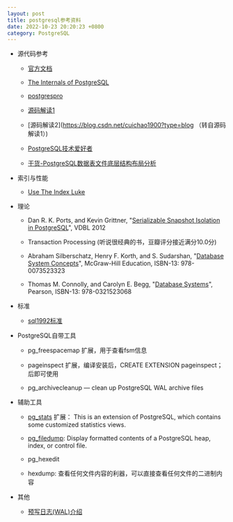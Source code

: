 ```yaml
---
layout: post
title: postgresql参考资料
date: 2022-10-23 20:20:23 +0800
category: PostgreSQL
---
```



* 源代码参考
  - [官方文档](https://www.postgresql.org/docs/15/internals.html)
 
  - [The Internals of PostgreSQL](https://www.interdb.jp/pg/index.html)

  - [postgrespro](https://postgrespro.com/blog/pgsql/3994098)

  - [源码解读1](http://blog.itpub.net/6906/)

  - [源码解读2](https://blog.csdn.net/cuichao1900?type=blog （转自源码解读1）)

  - [PostgreSQL技术爱好者](https://foucus.blog.csdn.net/category_9332424.html)

  - [干货-PostgreSQL数据表文件底层结构布局分析](https://blog.csdn.net/MyySophia/article/details/120724075)

* 索引与性能
  - [Use The Index Luke](https://use-the-index-luke.com/sql/table-of-contents)

* 理论
  - Dan R. K. Ports, and Kevin Grittner, "[Serializable Snapshot Isolation in PostgreSQL](https://drkp.net/papers/ssi-vldb12.pdf)", VDBL 2012

  - Transaction Processing (听说很经典的书，豆瓣评分接近满分10.0分)

  - Abraham Silberschatz, Henry F. Korth, and S. Sudarshan, "[Database System Concepts](https://www.amazon.com/dp/0073523321)", McGraw-Hill Education, ISBN-13: 978-0073523323

  - Thomas M. Connolly, and Carolyn E. Begg, "[Database Systems](https://www.amazon.com/dp/0321523067)", Pearson, ISBN-13: 978-0321523068


* 标准
  - [sql1992标准](https://datacadamia.com/_media/data/type/relation/sql/sql1992.txt)

* PostgreSQL自带工具
  - pg_freespacemap 扩展，用于查看fsm信息

  - pageinspect 扩展，编译安装后，CREATE EXTENSION pageinspect； 后即可使用

  - pg_archivecleanup — clean up PostgreSQL WAL archive files

* 辅助工具

  - [pg_stats](https://github.com/s-hironobu/pg_stats) 扩展： This is an extension of PostgreSQL, which contains some customized statistics views.

  - [pg_filedump](https://github.com/df7cb/pg_filedump): Display formatted contents of a PostgreSQL heap, index, or control file.
 
  - pg_hexedit

  - hexdump: 查看任何文件内容的利器，可以直接查看任何文件的二进制内容

* 其他
  - [预写日志(WAL)介绍](https://www.cnblogs.com/xuwc/p/14037750.html)